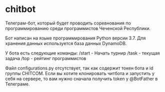 # chitbot

Телеграм-бот, который будет проводить соревнования по программированию среди программистов Чеченской Республики.

Бот написан на языке программирования Python версии 3.7.
Для хранения данных используется база данных DynamoDB.

У бота есть следующие команды:
/start - Начать турнир
/task - текущая задача
/top - рейтинг программистов


Файл configurations.py отсутствует, так как содержит токен бота и id группы CHITCOM.
Если вы хотите клонировать читбота и запустить у себя на сервере, то вам нужно сначала получить token у @BotFather в Телеграме.